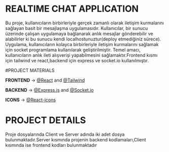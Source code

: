 # REALTIME CHAT APPLICATION

Bu proje, kullanıcıların birbirleriyle gerçek zamanlı olarak iletişim kurmalarını sağlayan basit bir mesajlaşma uygulamasıdır. Kullanıcılar, bir sunucu üzerinde çalışan uygulamaya bağlanarak
anlık mesajlar gönderebilir ve alabilirler ki bu sunucu kendi localhostunuztur(deploy etmediğiniz sürece). Uygulama, kullanıcıların kolayca birbirleriyle iletişim kurmalarını sağlamak için
socket programlama kullanılarak geliştirilmiştir. Temel amacı, kullanıcıların anlık ileti alışverişi yapabilmesini sağlamaktır.Frontend kısmı için tailwind ve react,backend için express ve 
socket.io kullanılmıştır.

#PROJECT MATERIALS

**FRONTEND** -> [@React](https://reactjs.org/) and [@Tailwind](https://tailwindcss.com/)

**BACKEND** -> [@Express.js](https://expressjs.com/) and [@Socket.io](https://socket.io/docs/v4/client-installation/)

**ICONS** -> [@React-icons](https://www.npmjs.com/package/react-icons)

# PROJECT DETAILS

Proje dosyalarında Client ve Server adında iki adet dosya bulunmaktadır.Server kısmında projenin backend kodlamaları,Client kısmında ise frontend kodları bulunmaktadır
